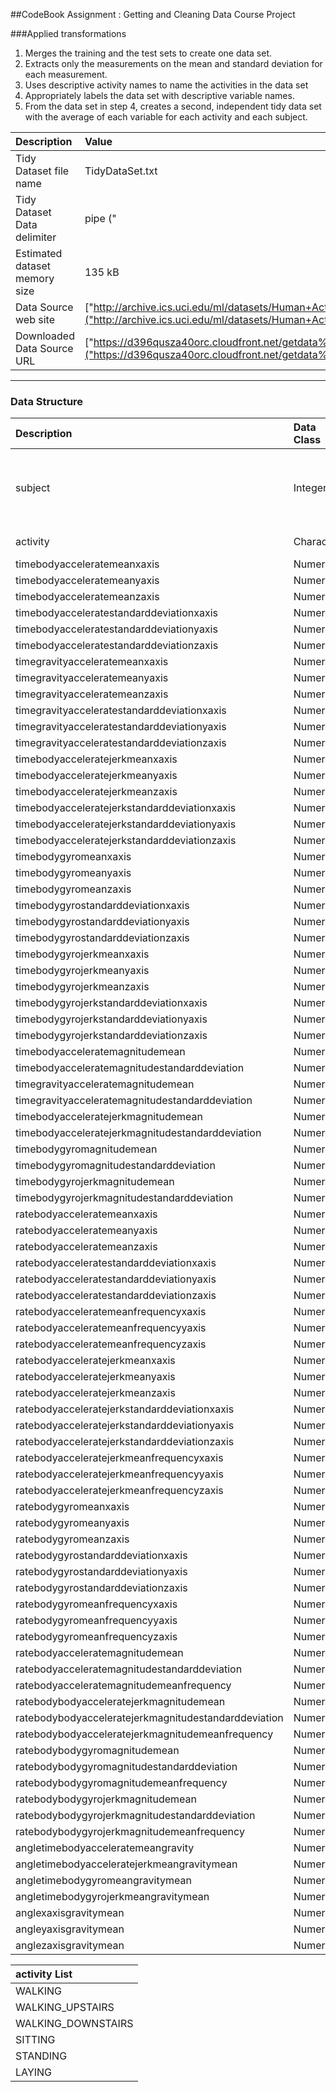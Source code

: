 ##CodeBook
Assignment : Getting and Cleaning Data Course Project

###Applied transformations 
1. Merges the training and the test sets to create one data set.
2. Extracts only the measurements on the mean and standard deviation for each measurement.
3. Uses descriptive activity names to name the activities in the data set
4. Appropriately labels the data set with descriptive variable names.
5. From the data set in step 4, creates a second, independent tidy data set with the average of each variable for each activity and each subject.

| Description | Value |
| :-- | :-- |
| Tidy Dataset file name | TidyDataSet.txt |
| Tidy Dataset Data delimiter | pipe ("|") |
| Estimated dataset memory size | 135 kB |
| Data Source web site | ["http://archive.ics.uci.edu/ml/datasets/Human+Activity+Recognition+Using+Smartphones#"]("http://archive.ics.uci.edu/ml/datasets/Human+Activity+Recognition+Using+Smartphones#"") |
| Downloaded Data Source URL | ["https://d396qusza40orc.cloudfront.net/getdata%2Fprojectfiles%2FUCI%20HAR%20Dataset.zip"]("https://d396qusza40orc.cloudfront.net/getdata%2Fprojectfiles%2FUCI%20HAR%20Dataset.zip"") |

--- 

### Data Structure


|Description                                          | Data Class | Description                                                            |
|:----------------------------------------------------|:-----------|:-----------------------------------------------------------------------|
|subject                                              |Integer     |An identifier of the subject who carried out the experiment. Range(1:30)|
|activity                                             |Character   |Activity performed                                                      |
|timebodyacceleratemeanxaxis                          |Numeric     |Measurement                                                             |
|timebodyacceleratemeanyaxis                          |Numeric     |Measurement                                                             |
|timebodyacceleratemeanzaxis                          |Numeric     |Measurement                                                             |
|timebodyacceleratestandarddeviationxaxis             |Numeric     |Measurement                                                             |
|timebodyacceleratestandarddeviationyaxis             |Numeric     |Measurement                                                             |
|timebodyacceleratestandarddeviationzaxis             |Numeric     |Measurement                                                             |
|timegravityacceleratemeanxaxis                       |Numeric     |Measurement                                                             |
|timegravityacceleratemeanyaxis                       |Numeric     |Measurement                                                             |
|timegravityacceleratemeanzaxis                       |Numeric     |Measurement                                                             |
|timegravityacceleratestandarddeviationxaxis          |Numeric     |Measurement                                                             |
|timegravityacceleratestandarddeviationyaxis          |Numeric     |Measurement                                                             |
|timegravityacceleratestandarddeviationzaxis          |Numeric     |Measurement                                                             |
|timebodyacceleratejerkmeanxaxis                      |Numeric     |Measurement                                                             |
|timebodyacceleratejerkmeanyaxis                      |Numeric     |Measurement                                                             |
|timebodyacceleratejerkmeanzaxis                      |Numeric     |Measurement                                                             |
|timebodyacceleratejerkstandarddeviationxaxis         |Numeric     |Measurement                                                             |
|timebodyacceleratejerkstandarddeviationyaxis         |Numeric     |Measurement                                                             |
|timebodyacceleratejerkstandarddeviationzaxis         |Numeric     |Measurement                                                             |
|timebodygyromeanxaxis                                |Numeric     |Measurement                                                             |
|timebodygyromeanyaxis                                |Numeric     |Measurement                                                             |
|timebodygyromeanzaxis                                |Numeric     |Measurement                                                             |
|timebodygyrostandarddeviationxaxis                   |Numeric     |Measurement                                                             |
|timebodygyrostandarddeviationyaxis                   |Numeric     |Measurement                                                             |
|timebodygyrostandarddeviationzaxis                   |Numeric     |Measurement                                                             |
|timebodygyrojerkmeanxaxis                            |Numeric     |Measurement                                                             |
|timebodygyrojerkmeanyaxis                            |Numeric     |Measurement                                                             |
|timebodygyrojerkmeanzaxis                            |Numeric     |Measurement                                                             |
|timebodygyrojerkstandarddeviationxaxis               |Numeric     |Measurement                                                             |
|timebodygyrojerkstandarddeviationyaxis               |Numeric     |Measurement                                                             |
|timebodygyrojerkstandarddeviationzaxis               |Numeric     |Measurement                                                             |
|timebodyacceleratemagnitudemean                      |Numeric     |Measurement                                                             |
|timebodyacceleratemagnitudestandarddeviation         |Numeric     |Measurement                                                             |
|timegravityacceleratemagnitudemean                   |Numeric     |Measurement                                                             |
|timegravityacceleratemagnitudestandarddeviation      |Numeric     |Measurement                                                             |
|timebodyacceleratejerkmagnitudemean                  |Numeric     |Measurement                                                             |
|timebodyacceleratejerkmagnitudestandarddeviation     |Numeric     |Measurement                                                             |
|timebodygyromagnitudemean                            |Numeric     |Measurement                                                             |
|timebodygyromagnitudestandarddeviation               |Numeric     |Measurement                                                             |
|timebodygyrojerkmagnitudemean                        |Numeric     |Measurement                                                             |
|timebodygyrojerkmagnitudestandarddeviation           |Numeric     |Measurement                                                             |
|ratebodyacceleratemeanxaxis                          |Numeric     |Measurement                                                             |
|ratebodyacceleratemeanyaxis                          |Numeric     |Measurement                                                             |
|ratebodyacceleratemeanzaxis                          |Numeric     |Measurement                                                             |
|ratebodyacceleratestandarddeviationxaxis             |Numeric     |Measurement                                                             |
|ratebodyacceleratestandarddeviationyaxis             |Numeric     |Measurement                                                             |
|ratebodyacceleratestandarddeviationzaxis             |Numeric     |Measurement                                                             |
|ratebodyacceleratemeanfrequencyxaxis                 |Numeric     |Measurement                                                             |
|ratebodyacceleratemeanfrequencyyaxis                 |Numeric     |Measurement                                                             |
|ratebodyacceleratemeanfrequencyzaxis                 |Numeric     |Measurement                                                             |
|ratebodyacceleratejerkmeanxaxis                      |Numeric     |Measurement                                                             |
|ratebodyacceleratejerkmeanyaxis                      |Numeric     |Measurement                                                             |
|ratebodyacceleratejerkmeanzaxis                      |Numeric     |Measurement                                                             |
|ratebodyacceleratejerkstandarddeviationxaxis         |Numeric     |Measurement                                                             |
|ratebodyacceleratejerkstandarddeviationyaxis         |Numeric     |Measurement                                                             |
|ratebodyacceleratejerkstandarddeviationzaxis         |Numeric     |Measurement                                                             |
|ratebodyacceleratejerkmeanfrequencyxaxis             |Numeric     |Measurement                                                             |
|ratebodyacceleratejerkmeanfrequencyyaxis             |Numeric     |Measurement                                                             |
|ratebodyacceleratejerkmeanfrequencyzaxis             |Numeric     |Measurement                                                             |
|ratebodygyromeanxaxis                                |Numeric     |Measurement                                                             |
|ratebodygyromeanyaxis                                |Numeric     |Measurement                                                             |
|ratebodygyromeanzaxis                                |Numeric     |Measurement                                                             |
|ratebodygyrostandarddeviationxaxis                   |Numeric     |Measurement                                                             |
|ratebodygyrostandarddeviationyaxis                   |Numeric     |Measurement                                                             |
|ratebodygyrostandarddeviationzaxis                   |Numeric     |Measurement                                                             |
|ratebodygyromeanfrequencyxaxis                       |Numeric     |Measurement                                                             |
|ratebodygyromeanfrequencyyaxis                       |Numeric     |Measurement                                                             |
|ratebodygyromeanfrequencyzaxis                       |Numeric     |Measurement                                                             |
|ratebodyacceleratemagnitudemean                      |Numeric     |Measurement                                                             |
|ratebodyacceleratemagnitudestandarddeviation         |Numeric     |Measurement                                                             |
|ratebodyacceleratemagnitudemeanfrequency             |Numeric     |Measurement                                                             |
|ratebodybodyacceleratejerkmagnitudemean              |Numeric     |Measurement                                                             |
|ratebodybodyacceleratejerkmagnitudestandarddeviation |Numeric     |Measurement                                                             |
|ratebodybodyacceleratejerkmagnitudemeanfrequency     |Numeric     |Measurement                                                             |
|ratebodybodygyromagnitudemean                        |Numeric     |Measurement                                                             |
|ratebodybodygyromagnitudestandarddeviation           |Numeric     |Measurement                                                             |
|ratebodybodygyromagnitudemeanfrequency               |Numeric     |Measurement                                                             |
|ratebodybodygyrojerkmagnitudemean                    |Numeric     |Measurement                                                             |
|ratebodybodygyrojerkmagnitudestandarddeviation       |Numeric     |Measurement                                                             |
|ratebodybodygyrojerkmagnitudemeanfrequency           |Numeric     |Measurement                                                             |
|angletimebodyacceleratemeangravity                   |Numeric     |Measurement                                                             |
|angletimebodyacceleratejerkmeangravitymean           |Numeric     |Measurement                                                             |
|angletimebodygyromeangravitymean                     |Numeric     |Measurement                                                             |
|angletimebodygyrojerkmeangravitymean                 |Numeric     |Measurement                                                             |
|anglexaxisgravitymean                                |Numeric     |Measurement                                                             |
|angleyaxisgravitymean                                |Numeric     |Measurement                                                             |
|anglezaxisgravitymean                                |Numeric     |Measurement                                                             |

| activity List |
| :-- |
| WALKING |
| WALKING_UPSTAIRS |
| WALKING_DOWNSTAIRS |
| SITTING |
| STANDING |
| LAYING |